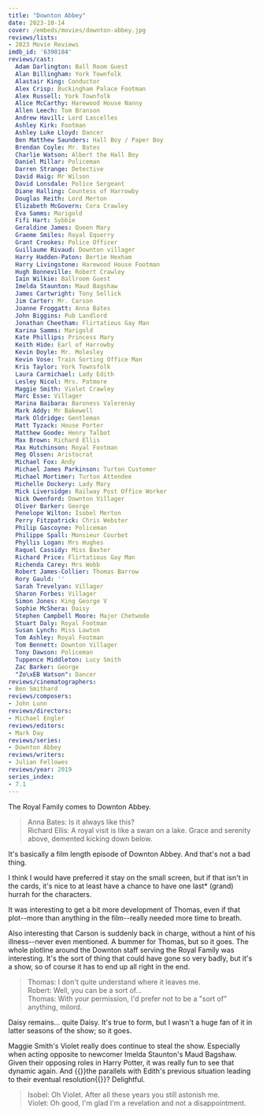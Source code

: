 ```yaml
---
title: "Downton Abbey"
date: 2023-10-14
cover: /embeds/movies/downton-abbey.jpg
reviews/lists:
- 2023 Movie Reviews
imdb_id: '6398184'
reviews/cast:
  Adam Darlington: Ball Room Guest
  Alan Billingham: York Townfolk
  Alastair King: Conductor
  Alex Crisp: Buckingham Palace Footman
  Alex Russell: York Townfolk
  Alice McCarthy: Harewood House Nanny
  Allen Leech: Tom Branson
  Andrew Havill: Lord Lascelles
  Ashley Kirk: Footman
  Ashley Luke Lloyd: Dancer
  Ben Matthew Saunders: Hall Boy / Paper Boy
  Brendan Coyle: Mr. Bates
  Charlie Watson: Albert the Hall Boy
  Daniel Millar: Policeman
  Darren Strange: Detective
  David Haig: Mr Wilson
  David Lonsdale: Police Sergeant
  Diane Halling: Countess of Harrowby
  Douglas Reith: Lord Merton
  Elizabeth McGovern: Cora Crawley
  Eva Samms: Marigold
  Fifi Hart: Sybbie
  Geraldine James: Queen Mary
  Graeme Smiles: Royal Equerry
  Grant Crookes: Police Officer
  Guillaume Rivaud: Downton villager
  Harry Hadden-Paton: Bertie Hexham
  Harry Livingstone: Harewood House Footman
  Hugh Bonneville: Robert Crawley
  Iain Wilkie: Ballroom Guest
  Imelda Staunton: Maud Bagshaw
  James Cartwright: Tony Sellick
  Jim Carter: Mr. Carson
  Joanne Froggatt: Anna Bates
  John Biggins: Pub Landlord
  Jonathan Cheetham: Flirtatious Gay Man
  Karina Samms: Marigold
  Kate Phillips: Princess Mary
  Keith Hide: Earl of Harrowby
  Kevin Doyle: Mr. Molesley
  Kevin Vose: Train Sorting Office Man
  Kris Taylor: York Townsfolk
  Laura Carmichael: Lady Edith
  Lesley Nicol: Mrs. Patmore
  Maggie Smith: Violet Crawley
  Marc Esse: Villager
  Marina Baibara: Baroness Valerenay
  Mark Addy: Mr Bakewell
  Mark Oldridge: Gentleman
  Matt Tyzack: House Porter
  Matthew Goode: Henry Talbot
  Max Brown: Richard Ellis
  Max Hutchinson: Royal Footman
  Meg Olssen: Aristocrat
  Michael Fox: Andy
  Michael James Parkinson: Turton Customer
  Michael Mortimer: Turton Attendee
  Michelle Dockery: Lady Mary
  Mick Liversidge: Railway Post Office Worker
  Nick Owenford: Downton Villager
  Oliver Barker: George
  Penelope Wilton: Isobel Merton
  Perry Fitzpatrick: Chris Webster
  Philip Gascoyne: Policeman
  Philippe Spall: Monsieur Courbet
  Phyllis Logan: Mrs Hughes
  Raquel Cassidy: Miss Baxter
  Richard Price: Flirtatious Gay Man
  Richenda Carey: Mrs Webb
  Robert James-Collier: Thomas Barrow
  Rory Gauld: ''
  Sarah Trevelyan: Villager
  Sharon Forbes: Villager
  Simon Jones: King George V
  Sophie McShera: Daisy
  Stephen Campbell Moore: Major Chetwode
  Stuart Daly: Royal Footman
  Susan Lynch: Miss Lawton
  Tom Ashley: Royal Footman
  Tom Bennett: Downton Villager
  Tony Dawson: Policeman
  Tuppence Middleton: Lucy Smith
  Zac Barker: George
  "Zo\xEB Watson": Dancer
reviews/cinematographers:
- Ben Smithard
reviews/composers:
- John Lunn
reviews/directors:
- Michael Engler
reviews/editors:
- Mark Day
reviews/series:
- Downton Abbey
reviews/writers:
- Julian Fellowes
reviews/year: 2019
series_index:
- 7.1
---
```

The Royal Family comes to Downton Abbey. 

> Anna Bates: Is it always like this?  
> Richard Ellis: A royal visit is like a swan on a lake. Grace and serenity above, demented kicking down below.  

It's basically a film length episode of Downton Abbey. And that's not a bad thing. 

I think I would have preferred it stay on the small screen, but if that isn't in the cards, it's nice to at least have a chance to have one last* (grand) hurrah for the characters. 

<!--more-->

It was interesting to get a bit more development of Thomas, even if that plot--more than anything in the film--really needed more time to breath.

Also interesting that Carson is suddenly back in charge, without a hint of his illness--never even mentioned. A bummer for Thomas, but so it goes. The whole plotline around the Downton staff serving the Royal Family was interesting. It's the sort of thing that could have gone so very badly, but it's a show, so of course it has to end up all right in the end. 

> Thomas: I don't quite understand where it leaves me.  
> Robert: Well, you can be a sort of...  
> Thomas: With your permission, I'd prefer not to be a "sort of" anything, milord.  

Daisy remains... quite Daisy. It's true to form, but I wasn't a huge fan of it in latter seasons of the show; so it goes. 

Maggie Smith's Violet really does continue to steal the show. Especially when acting opposite to newcomer Imelda Staunton's Maud Bagshaw. Given their opposing roles in Harry Potter, it was really fun to see that dynamic again. And {{<spoiler>}}the parallels with Edith's previous situation leading to their eventual resolution{{</spoiler>}}? Delightful. 

> Isobel: Oh Violet. After all these years you still astonish me.  
> Violet: Oh good, I'm glad I'm a revelation and not a disappointment.  
